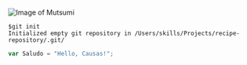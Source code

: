 # 
##
###
![Image of Mutsumi](https://images-wixmp-ed30a86b8c4ca887773594c2.wixmp.com/i/3c8b03b6-013a-43d7-8b1e-e1c18852a527/diymdr8-8d1518e2-a29e-4fb3-8782-b7e051e5e9bd.png)
```
$git init
Initialized empty git repository in /Users/skills/Projects/recipe-repository/.git/
```

``` javascript
var Saludo = "Hello, Causas!";
```
